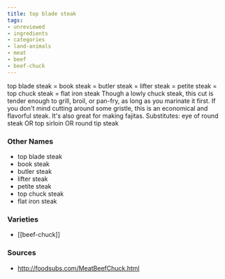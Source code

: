 ```yaml
---
title: top blade steak
tags:
- unreviewed
- ingredients
- categories
- land-animals
- meat
- beef
- beef-chuck
---
```

top blade steak = book steak = butler steak = lifter steak = petite steak = top chuck steak = flat iron steak Though a lowly chuck steak, this cut is tender enough to grill, broil, or pan-fry, as long as you marinate it first. If you don't mind cutting around some gristle, this is an economical and flavorful steak. It's also great for making fajitas. Substitutes: eye of round steak OR top sirloin OR round tip steak

### Other Names

* top blade steak
* book steak
* butler steak
* lifter steak
* petite steak
* top chuck steak
* flat iron steak

### Varieties

* [[beef-chuck]]

### Sources
* http://foodsubs.com/MeatBeefChuck.html
